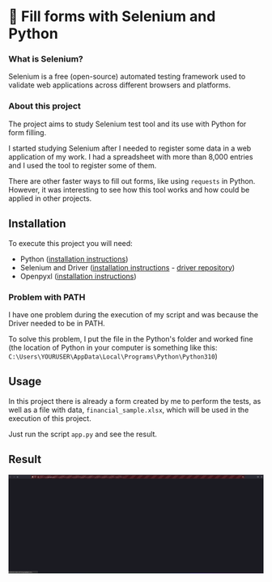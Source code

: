 # :robot: Fill forms with Selenium and Python

### What is Selenium?

Selenium is a free (open-source) automated testing framework used to validate web applications across different browsers and platforms.

### About this project

The project aims to study Selenium test tool and its use with Python for form filling.

I started studying Selenium after I needed to register some data in a web application of my work. I had a spreadsheet with more than 8,000 entries and I used the tool to register some of them.

There are other faster ways to fill out forms, like using `requests` in Python. However, it was interesting to see how this tool works and how could be applied in other projects.

## Installation

To execute this project you will need:

- Python ([installation instructions](https://www.python.org/downloads))
- Selenium and Driver ([installation instructions](https://selenium-python.readthedocs.io/installation.html) - [driver repository](https://github.com/mozilla/geckodriver/releases))
- Openpyxl ([installation instructions](https://openpyxl.readthedocs.io/en/stable/))

### Problem with PATH

I have one problem during the execution of my script and was because the Driver needed to be in PATH.

To solve this problem, I put the file in the Python's folder and worked fine (the location of Python in your computer is something like this: `C:\Users\YOURUSER\AppData\Local\Programs\Python\Python310`)

## Usage

In this project there is already a form created by me to perform the tests, as well as a file with data, `financial_sample.xlsx`, which will be used in the execution of this project.

Just run the script `app.py` and see the result.

## Result

![Result of the project](img/selenium.gif)
